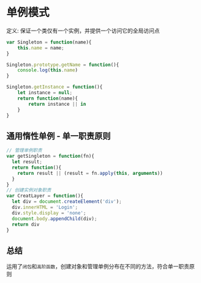 # 单例模式

定义: 保证一个类仅有一个实例，并提供一个访问它的全局访问点

```javascript
var Singleton = function(name){
	this.name = name;
}

Singleton.prototype.getName = function(){
	console.log(this.name)
}

Singleton.getInstance = function(){
	let instance = null;
	return function(name){
		return instance || in
	}
}
```

## 通用惰性单例 - 单一职责原则

```javascript
// 管理单例职责
var getSingleton = function(fn){
  let result;
  return function(){
    return result || (result = fn.apply(this, arguments))
  }
}
// 创建实例对象职责
var CreatLayer = function(){
  let div = document.createElement('div');
  div.innerHTML = 'Login';
  div.style.display = 'none';
  document.body.appendChild(div);
  return div
}
```

## 总结

运用了`闭包`和`高阶函数`，创建对象和管理单例分布在不同的方法，符合单一职责原则